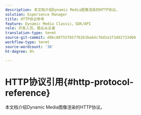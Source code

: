 ```yaml
---
description: 本文档介绍Dynamic Media图像渲染的HTTP协议。
solution: Experience Manager
title: HTTP协议参考
feature: Dynamic Media Classic，SDK/API
role: 开发人员，商业从业者
translation-type: tm+mt
source-git-commit: d0bc88f55f857762b3bab4c76d1e3f3dd2733d60
workflow-type: tm+mt
source-wordcount: '36'
ht-degree: 0%

---
```



# HTTP协议引用{#http-protocol-reference}

本文档介绍Dynamic Media图像渲染的HTTP协议。

